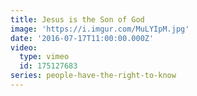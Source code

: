```yaml
---
title: Jesus is the Son of God
image: 'https://i.imgur.com/MuLYIpM.jpg'
date: '2016-07-17T11:00:00.000Z'
video:
  type: vimeo
  id: 175127683
series: people-have-the-right-to-know
---
```


